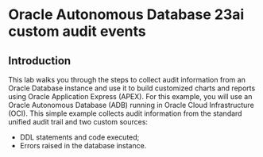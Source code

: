 # Oracle Autonomous Database 23ai custom audit events

## Introduction

This lab walks you through the steps to collect audit information from an Oracle Database instance and use it to build customized charts and reports using Oracle Application Express (APEX). For this example, you will use an Oracle Autonomous Database (ADB) running in Oracle Cloud Infrastructure (OCI).
This simple example collects audit information from the standard unified audit trail and two custom sources:
- DDL statements and code executed;
- Errors raised in the database instance. 

